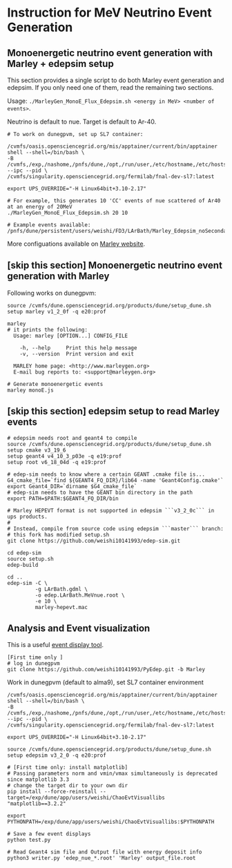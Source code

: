 # Instruction for MeV Neutrino Event Generation

## Monoenergetic neutrino event generation with Marley + edepsim setup

This section provides a single script to do both Marley event generation and edepsim. If you only need one of them, read the remaining two sections.

Usage: ```./MarleyGen_MonoE_Flux_Edepsim.sh <energy in MeV> <number of events>```.

Neutrino is default to nue. Target is default to Ar-40.

```
# To work on dunegpvm, set up SL7 container:

/cvmfs/oasis.opensciencegrid.org/mis/apptainer/current/bin/apptainer shell --shell=/bin/bash \
-B /cvmfs,/exp,/nashome,/pnfs/dune,/opt,/run/user,/etc/hostname,/etc/hosts,/etc/krb5.conf --ipc --pid \
/cvmfs/singularity.opensciencegrid.org/fermilab/fnal-dev-sl7:latest

export UPS_OVERRIDE="-H Linux64bit+3.10-2.17"

# For example, this generates 10 'CC' events of nue scattered of Ar40 at an energy of 20MeV
./MarleyGen_MonoE_Flux_Edepsim.sh 20 10

# Example events available: /pnfs/dune/persistent/users/weishi/FD3/LArBath/Marley_Edepsim_noSecondaryDeposit/nue
```

More configuations available on [Marley website](https://www.marleygen.org/index.html).

## [skip this section] Monoenergetic neutrino event generation with Marley

Following works on dunegpvm:

```
source /cvmfs/dune.opensciencegrid.org/products/dune/setup_dune.sh
setup marley v1_2_0f -q e20:prof

marley
# it prints the following:
  Usage: marley [OPTION...] CONFIG_FILE

    -h, --help     Print this help message
    -v, --version  Print version and exit

  MARLEY home page: <http://www.marleygen.org>
  E-mail bug reports to: <support@marleygen.org>

# Generate monoenergetic events
marley monoE.js
```

## [skip this section] edepsim setup to read Marley events

```
# edepsim needs root and geant4 to compile
source /cvmfs/dune.opensciencegrid.org/products/dune/setup_dune.sh
setup cmake v3_19_6
setup geant4 v4_10_3_p03e -q e19:prof
setup root v6_18_04d -q e19:prof

# edep-sim needs to know where a certain GEANT .cmake file is...
G4_cmake_file=`find ${GEANT4_FQ_DIR}/lib64 -name 'Geant4Config.cmake'`
export Geant4_DIR=`dirname $G4_cmake_file`
# edep-sim needs to have the GEANT bin directory in the path
export PATH=$PATH:$GEANT4_FQ_DIR/bin

# Marley HEPEVT format is not supported in edepsim ```v3_2_0c``` in ups products.
#
# Instead, compile from source code using edepsim ```master``` branch:
# this fork has modified setup.sh
git clone https://github.com/weishi10141993/edep-sim.git

cd edep-sim
source setup.sh
edep-build

cd ..
edep-sim -C \
         -g LArBath.gdml \
         -o edep.LArBath.MeVnue.root \
         -e 10 \
         marley-hepevt.mac
```

## Analysis and Event visualization

This is a useful [event display tool](https://github.com/czczc/PyEdep?tab=readme-ov-file#description).

```
[First time only ]
# log in dunegpvm
git clone https://github.com/weishi10141993/PyEdep.git -b Marley
```

Work in dunegpvm (default to alma9), set SL7 container environment
```
/cvmfs/oasis.opensciencegrid.org/mis/apptainer/current/bin/apptainer shell --shell=/bin/bash \
-B /cvmfs,/exp,/nashome,/pnfs/dune,/opt,/run/user,/etc/hostname,/etc/hosts,/etc/krb5.conf --ipc --pid \
/cvmfs/singularity.opensciencegrid.org/fermilab/fnal-dev-sl7:latest

export UPS_OVERRIDE="-H Linux64bit+3.10-2.17"

source /cvmfs/dune.opensciencegrid.org/products/dune/setup_dune.sh
setup edepsim v3_2_0 -q e20:prof

# [First time only: install matplotlib]
# Passing parameters norm and vmin/vmax simultaneously is deprecated since matplotlib 3.3
# change the target dir to your own dir
pip install --force-reinstall --target=/exp/dune/app/users/weishi/ChaoEvtVisuallibs "matplotlib==3.2.2"

export PYTHONPATH=/exp/dune/app/users/weishi/ChaoEvtVisuallibs:$PYTHONPATH

# Save a few event displays
python test.py

# Read Geant4 sim file and Output file with energy deposit info
python3 writer.py 'edep_nue_*.root' 'Marley' output_file.root
```
